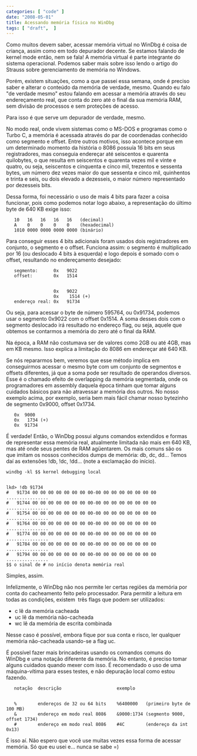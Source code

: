 ```yaml
---
categories: [ "code" ]
date: "2008-05-01"
title: Acessando memória física no WinDbg
tags: [ "draft",  ]
---
```

Como muitos devem saber, acessar memória virtual no WinDbg é coisa de criança, assim como em todo depurador decente. Se estamos falando de kernel mode então, nem se fala! A memória virtual é parte integrante do sistema operacional. Podemos saber mais sobre isso lendo o artigo do Strauss sobre gerenciamento de memória no Windows.

Porém, existem situações, como a que passei essa semana, onde é preciso saber e alterar o conteúdo da memória de verdade, mesmo. Quando eu falo "de verdade mesmo" estou falando em acessar a memória através do seu endereçamento real, que conta do zero até o final da sua memória RAM, sem divisão de processos e sem proteções de acesso.

Para isso é que serve um depurador de verdade, mesmo.


No modo real, onde vivem sistemas como o MS-DOS e programas como o Turbo C, a memória é acessada através do par de coordenadas conhecido como segmento e offset. Entre outros motivos, isso acontece porque em um determinado momento da história o 8086 possuía 16 bits em seus registradores, mas conseguia endereçar até seiscentos e quarenta quilobytes, o que resulta em seiscentos e quarenta vezes mil e vinte e quatro, ou seja, seiscentos e cinquenta e cinco mil, trezentos e sessenta bytes, um número dez vezes maior do que sessenta e cinco mil, quinhentos e trinta e seis, ou dois elevado a dezesseis, o maior número representado por dezesseis bits.

Dessa forma, foi necessário o uso de mais 4 bits para fazer a coisa funcionar, pois como podemos notar logo abaixo, a representação do último byte de 640 KB exige isso:

    
       10   16   16   16   16   (decimal)
       A    0    0    0    0    (hexadecimal)
       1010 0000 0000 0000 0000 (binário)

Para conseguir esses 4 bits adicionais foram usados dois registradores em conjunto, o segmento e o offset. Funciona assim: o segmento é multiplicado por 16 (ou deslocado 4 bits à esquerda) e logo depois é somado com o offset, resultando no endereçamento desejado:

    
       segmento:      0x   9022
       offset:        0x   1514

    
                      0x   9022
                      0x    1514 (+)
       endereço real: 0x   91734

Ou seja, para acessar o byte de número 595764, ou 0x91734, podemos usar o segmento 0x9022 com o offset 0x1514. A soma desses dois com o segmento deslocado irá resultado no endereço flag, ou seja, aquele que obtemos se contarmos a memória do zero até o final da RAM.

Na época, a RAM não costumava ser de valores como 2GB ou até 4GB, mas em KB mesmo. Isso explica a limitação do 8086 em endereçar até 640 KB.

Se nós repararmos bem, veremos que esse método implica em conseguirmos acessar o mesmo byte com um conjunto de segmentos e offsets diferentes, já que a soma pode ser resultado de operandos diversos. Esse é o chamado efeito de overlapping da memória segmentada, onde os programadores em assembly daquela época tinham que tomar alguns cuidados básicos para não atravessar a memória dos outros. No nosso exemplo acima, por exemplo, seria bem mais fácil chamar nosso bytezinho de segmento 0x9000, offset 0x1734.

    
       0x  9000
       0x   1734 (+)
       0x  91734


É verdade! Então, o WinDbg possui alguns comandos extendidos e formas de representar essa memória real, atualmente limitada não mais em 640 KB, mas até onde seus pentes de RAM agüentarem. Os mais comuns são os que imitam os nossos conhecidos dumps de memória: db, dc, dd... Temos daí as extensões !db, !dc, !dd... (note a exclamação do início).

    
    windbg -kl $$ kernel debugging local

    
    lkd> !db 91734
    #   91734 00 00 00 00 00 00 00 00-00 00 00 00 00 00 00 00 ................
    #   91744 00 00 00 00 00 00 00 00-00 00 00 00 00 00 00 00 ................
    #   91754 00 00 00 00 00 00 00 00-00 00 00 00 00 00 00 00 ................
    #   91764 00 00 00 00 00 00 00 00-00 00 00 00 00 00 00 00 ................
    #   91774 00 00 00 00 00 00 00 00-00 00 00 00 00 00 00 00 ................
    #   91784 00 00 00 00 00 00 00 00-00 00 00 00 00 00 00 00 ................
    #   91794 00 00 00 00 00 00 00 00-00 00 00 00 00 00 00 00 ................
    $$ o sinal de # no início denota memória real

Simples, assim.

Infelizmente, o WinDbg não nos permite ler certas regiões da memória por conta do cacheamento feito pelo processador. Para permitir a leitura em todas as condições, existem  três flags que podem ser utilizados:

 - c lê da memória cacheada
 - uc lê da memória não-cacheada
 - wc lê da memória de escrita combinada

Nesse caso é possível, embora fique por sua conta e risco, ler qualquer memória não-cacheada usando-se a flag uc.

É possível fazer mais brincadeiras usando os comandos comuns do WinDbg e uma notação diferente da memória. No entanto, é preciso tomar alguns cuidados quando mexer com isso. É recomendado o uso de uma máquina-vítima para esses testes, e não depuração local como estou fazendo.

    
       notação  descrição                     exemplo

    
       %        endereços de 32 ou 64 bits    %6400000   (primeiro byte de 100 MB)
       &        endereço em modo real 8086    &9000:1734 (segmento 9000, offset 1734)
       #        endereço em modo real 8086    #4C        (endereço da int 0x13)

É isso aí. Não espero que você use muitas vezes essa forma de acessar memória. Só que eu usei e... nunca se sabe =)
